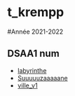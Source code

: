 # t_krempp

#Année 2021-2022

## DSAA1 num

* [labyrinthe](http://lumitomate.github.io/t_krempp/Labyrinthe/labyrinthe_vr.html)
* [Suuuuuzaaaaane](http://lumitomate.github.io/t_krempp/TEST/suzanne_test.html)
* [ville_v1](http://lumitomate.github.io/t_krempp/CATOWN/ville2_test1.html)

